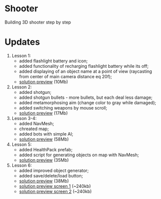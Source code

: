 # Shooter
Building 3D shooter step by step

# Updates
1. Lesson 1:
    * added flashlight battery and icon;
    * added functionality of recharging flashlight battery while its off;
    * added displaying of an object name at a point of view (raycasting from center of main camera distance eq 20f);
    * [solution preview](https://www.dropbox.com/s/tts96tcyfpjxyoh/GB-HW-Lesson-1.mp4?dl=0) (10Mb)
1. Lesson 2:
    * added shotgun;
	* added shotgun bullets - more bullets, but each deal less damage;
    * added metamorphosing aim (change color to gray while damaged);
    * added switching weapons by mouse scroll;
    * [solution preview](https://www.dropbox.com/s/tdmyeju2xn6k44c/GB-HW-Lesson-2.mp4?dl=0) (17Mb)
1. Lesson 3-4:
    * added NavMesh;
    * chreated map;
    * added bots with simple AI;
    * [solution preview](https://www.dropbox.com/s/tt8ytl4hh0eszly/GB-HW-Lesson-3-4.mp4?dl=0) (58Mb)
1. Lesson 5:
    * added HealthPack prefab;
    * added script for generating objects on map with NavMesh;
    * [solution preview](https://www.dropbox.com/s/eogw27ourq8rp0h/GB-HW-Lesson-5.mp4?dl=0) (35Mb)
1. Lesson 6:
    * added improved object generator;
    * added save/delete/load button;
    * [solution preview](https://www.dropbox.com/s/l1gncqbsfla24xs/GB-HW-Lesson-6.mp4?dl=0) (38Mb)
    * [solution preview screen 1](https://www.dropbox.com/s/5ih0o5xsbda1d2a/GB-HW-Lesson-6-1.png?dl=0) (~240kb)
    * [solution preview screen 2](https://www.dropbox.com/s/kaecrjyxaqbe2sw/GB-HW-Lesson-6-2.png?dl=0) (~240kb)